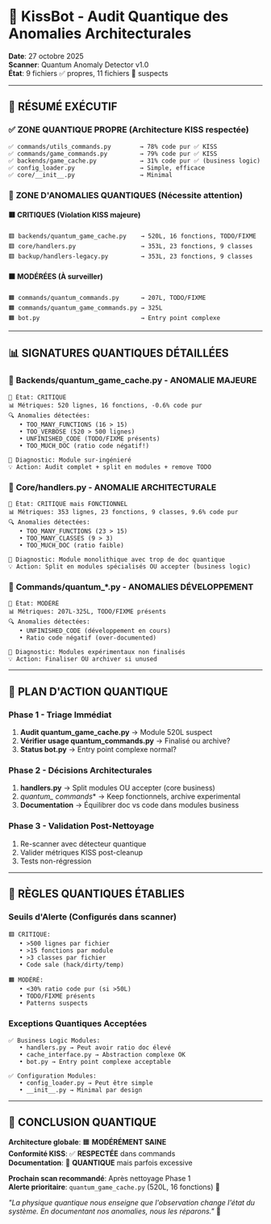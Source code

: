 # 🔬 KissBot - Audit Quantique des Anomalies Architecturales

**Date**: 27 octobre 2025  
**Scanner**: Quantum Anomaly Detector v1.0  
**État**: 9 fichiers ✅ propres, 11 fichiers 🚨 suspects  

---

## 🎯 RÉSUMÉ EXÉCUTIF

### ✅ **ZONE QUANTIQUE PROPRE** (Architecture KISS respectée)
```
✅ commands/utils_commands.py        → 78% code pur ✅ KISS
✅ commands/game_commands.py         → 79% code pur ✅ KISS  
✅ backends/game_cache.py            → 31% code pur ✅ (business logic)
✅ config_loader.py                  → Simple, efficace
✅ core/__init__.py                  → Minimal
```

### 🚨 **ZONE D'ANOMALIES QUANTIQUES** (Nécessite attention)

#### 🟥 **CRITIQUES** (Violation KISS majeure)
```
🟥 backends/quantum_game_cache.py    → 520L, 16 fonctions, TODO/FIXME
🟥 core/handlers.py                  → 353L, 23 fonctions, 9 classes
🟥 backup/handlers-legacy.py         → 353L, 23 fonctions, 9 classes
```

#### 🟧 **MODÉRÉES** (À surveiller)
```
🟧 commands/quantum_commands.py      → 207L, TODO/FIXME
🟧 commands/quantum_game_commands.py → 325L
🟧 bot.py                            → Entry point complexe
```

---

## 📊 SIGNATURES QUANTIQUES DÉTAILLÉES

### 🔬 **Backends/quantum_game_cache.py** - ANOMALIE MAJEURE
```
🚨 État: CRITIQUE
📊 Métriques: 520 lignes, 16 fonctions, -0.6% code pur
🔍 Anomalies détectées:
   • TOO_MANY_FUNCTIONS (16 > 15)
   • TOO_VERBOSE (520 > 500 lignes)
   • UNFINISHED_CODE (TODO/FIXME présents)
   • TOO_MUCH_DOC (ratio code négatif!)

🎯 Diagnostic: Module sur-ingénieré
💡 Action: Audit complet + split en modules + remove TODO
```

### 🔬 **Core/handlers.py** - ANOMALIE ARCHITECTURALE
```
🚨 État: CRITIQUE mais FONCTIONNEL
📊 Métriques: 353 lignes, 23 fonctions, 9 classes, 9.6% code pur  
🔍 Anomalies détectées:
   • TOO_MANY_FUNCTIONS (23 > 15)
   • TOO_MANY_CLASSES (9 > 3)
   • TOO_MUCH_DOC (ratio faible)

🎯 Diagnostic: Module monolithique avec trop de doc quantique
💡 Action: Split en modules spécialisés OU accepter (business logic)
```

### 🔬 **Commands/quantum_*.py** - ANOMALIES DÉVELOPPEMENT
```
🚨 État: MODÉRÉ
📊 Métriques: 207L-325L, TODO/FIXME présents
🔍 Anomalies détectées:
   • UNFINISHED_CODE (développement en cours)
   • Ratio code négatif (over-documented)

🎯 Diagnostic: Modules expérimentaux non finalisés
💡 Action: Finaliser OU archiver si unused
```

---

## 🎯 PLAN D'ACTION QUANTIQUE

### **Phase 1 - Triage Immédiat** 
1. **Audit quantum_game_cache.py** → Module 520L suspect
2. **Vérifier usage quantum_commands.py** → Finalisé ou archive?
3. **Status bot.py** → Entry point complexe normal?

### **Phase 2 - Décisions Architecturales**
1. **handlers.py** → Split modules OU accepter (core business)
2. **quantum_* commands** → Keep fonctionnels, archive experimental  
3. **Documentation** → Équilibrer doc vs code dans modules business

### **Phase 3 - Validation Post-Nettoyage**
1. Re-scanner avec détecteur quantique
2. Valider métriques KISS post-cleanup
3. Tests non-régression

---

## 🧬 RÈGLES QUANTIQUES ÉTABLIES

### **Seuils d'Alerte** (Configurés dans scanner)
```
🟥 CRITIQUE:
   • >500 lignes par fichier
   • >15 fonctions par module  
   • >3 classes par fichier
   • Code sale (hack/dirty/temp)

🟧 MODÉRÉ:
   • <30% ratio code pur (si >50L)
   • TODO/FIXME présents
   • Patterns suspects
```

### **Exceptions Quantiques Acceptées**
```
✅ Business Logic Modules:
   • handlers.py → Peut avoir ratio doc élevé
   • cache_interface.py → Abstraction complexe OK
   • bot.py → Entry point complexe acceptable

✅ Configuration Modules:
   • config_loader.py → Peut être simple
   • __init__.py → Minimal par design
```

---

## 🔮 CONCLUSION QUANTIQUE

**Architecture globale**: 🟧 **MODÉRÉMENT SAINE**  
**Conformité KISS**: ✅ **RESPECTÉE** dans commands  
**Documentation**: 🔬 **QUANTIQUE** mais parfois excessive  

**Prochain scan recommandé**: Après nettoyage Phase 1  
**Alerte prioritaire**: `quantum_game_cache.py` (520L, 16 fonctions) 🚨  

*"La physique quantique nous enseigne que l'observation change l'état du système. En documentant nos anomalies, nous les réparons."* 🌌